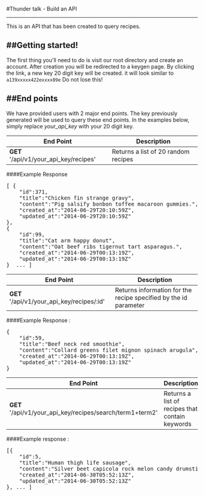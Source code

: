 #Thunder talk - Build an API
****************************

This is an API that has been created to query recipes.


##Getting started!
------------------

The first thing you'll need to do is visit our root directory and create an account. After creation you will be redirected to a keygen page. By clicking the link, a new key 20 digit key will be created.  it will look similar to <code>a139xxxxx422exxxx89e</code> Do not lose this!


##End points
------------
We have provided users with 2 major end points. The key previously generated will be used to query these end points.  In the examples below, simply replace *your_api_key* with your 20 digit key.

| End Point | Description |
|-----------|-------------|
| **GET** '/api/v1/your_api_key/recipes' | Returns a list of 20 random recipes |

####Example Response

<pre>
[ {
	"id":371,
	"title":"Chicken fin strange gravy",
	"content":"Pig salsify bonbon toffee macaroon gummies.",
	"created_at":"2014-06-29T20:10:59Z",
	"updated_at":"2014-06-29T20:10:59Z"
},
{
	"id":99,
	"title":"Cat arm happy donut",
	"content":"Oat beef ribs tigernut tart asparagus.",
	"created_at":"2014-06-29T00:13:19Z",
	"updated_at":"2014-06-29T00:13:19Z"
}  ... ] </pre>


| End Point | Description |
|-----------|-------------|
| **GET** '/api/v1/your_api_key/recipes/:id' | Returns information for the recipe specified by the id parameter |

####Example Response :
<pre>
{
	"id":59,
	"title":"Beef neck red smoothie",
	"content":"Collard greens filet mignon spinach arugula",
	"created_at":"2014-06-29T00:13:19Z",
	"updated_at":"2014-06-29T00:13:19Z"
} </pre>

| End Point | Description |
|-----------|-------------|
| **GET** '/api/v1/your_api_key/recipes/search/term1+term2' | Returns a list of recipes that contain keywords |

####Example response :
<pre>
[{
	"id":5,
	"title":"Human thigh life sausage",
	"content":"Silver beet capicola rock melon candy drumstick ground round azuki bean capicola tenderloin corn azuki bean prosciutto pastrami fruitcake zucchini pastrami plum cupcake pig salami coriander kohlrabi chickweed pancetta chupa chup pancetta caramels pancetta landjaeger grape marshmallow cookie azuki bean jowl potato filet mignon apple pie caramels tail watercress sesame snaps pig chocolate brownie drumstick filet mignon sirloin kohlrabi pastrami salsify lettuce tail gummi bears cupcake tigernut gingerbread biltong landjaeger drumstick bonbon",
	"created_at":"2014-06-30T05:52:13Z",
	"updated_at":"2014-06-30T05:52:13Z"
}, ... ]
</pre>

